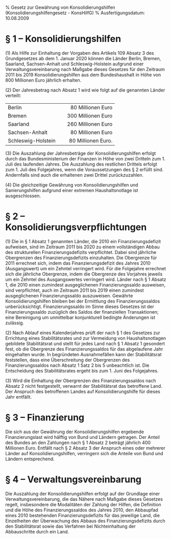 % Gesetz zur Gewährung von Konsolidierungshilfen  (Konsolidierungshilfengesetz - KonsHilfG)
% Ausfertigungsdatum: 10.08.2009
 
# § 1 – Konsolidierungshilfen

(1) Als Hilfe zur Einhaltung der Vorgaben des Artikels 109 Absatz 3 des Grundgesetzes ab dem 1. Januar 2020 können die Länder Berlin, Bremen, Saarland, Sachsen-Anhalt und Schleswig-Holstein aufgrund einer Verwaltungsvereinbarung nach Maßgabe dieses Gesetzes für den Zeitraum 2011 bis 2019 Konsolidierungshilfen aus dem Bundeshaushalt in Höhe von 800 Millionen Euro jährlich erhalten.

(2) Der Jahresbetrag nach Absatz 1 wird wie folgt auf die genannten Länder verteilt:  
  

|                    |     |                    |
|:-------------------|:----|-------------------:|
| Berlin             |     |  80 Millionen Euro |
| Bremen             |     | 300 Millionen Euro |
| Saarland           |     | 260 Millionen Euro |
| Sachsen-Anhalt     |     |  80 Millionen Euro |
| Schleswig-Holstein |     | 80 Millionen Euro. |

(3) Die Auszahlung der Jahresbeträge der Konsolidierungshilfen erfolgt durch das Bundesministerium der Finanzen in Höhe von zwei Dritteln zum 1. Juli des laufenden Jahres. Die Auszahlung des restlichen Drittels erfolgt zum 1. Juli des Folgejahres, wenn die Voraussetzungen des § 2 erfüllt sind. Andernfalls sind auch die erhaltenen zwei Drittel zurückzuzahlen.

(4) Die gleichzeitige Gewährung von Konsolidierungshilfen und Sanierungshilfen aufgrund einer extremen Haushaltsnotlage ist ausgeschlossen.

# § 2 – Konsolidierungsverpflichtungen

(1) Die in § 1 Absatz 1 genannten Länder, die 2010 ein Finanzierungsdefizit aufweisen, sind im Zeitraum 2011 bis 2020 zu einem vollständigen Abbau des strukturellen Finanzierungsdefizits verpflichtet. Dabei sind jährliche Obergrenzen des Finanzierungsdefizits einzuhalten. Die Obergrenze für 2011 errechnet sich, indem das Finanzierungsdefizit des Jahres 2010 (Ausgangswert) um ein Zehntel verringert wird. Für die Folgejahre errechnet sich die jährliche Obergrenze, indem die Obergrenze des Vorjahres jeweils um ein Zehntel des Ausgangswertes verringert wird. Länder nach § 1 Absatz 1, die 2010 einen zumindest ausgeglichenen Finanzierungssaldo ausweisen, sind verpflichtet, auch im Zeitraum 2011 bis 2019 einen zumindest ausgeglichenen Finanzierungssaldo auszuweisen. Gewährte Konsolidierungshilfen bleiben bei der Ermittlung des Finanzierungssaldos unberücksichtigt. Finanzierungssaldo im Sinne dieses Gesetzes ist der Finanzierungssaldo zuzüglich des Saldos der finanziellen Transaktionen; eine Bereinigung um unmittelbar konjunkturell bedingte Änderungen ist zulässig.

(2) Nach Ablauf eines Kalenderjahres prüft der nach § 1 des Gesetzes zur Errichtung eines Stabilitätsrates und zur Vermeidung von Haushaltsnotlagen gebildete Stabilitätsrat und stellt für jedes Land nach § 1 Absatz 1 gesondert fest, ob die Obergrenze des Finanzierungssaldos für das abgelaufene Jahr eingehalten wurde. In begründeten Ausnahmefällen kann der Stabilitätsrat feststellen, dass eine Überschreitung der Obergrenzen des Finanzierungssaldos nach Absatz 1 Satz 2 bis 5 unbeachtlich ist. Die Entscheidung des Stabilitätsrates ergeht bis zum 1. Juni des Folgejahres.

(3) Wird die Einhaltung der Obergrenzen des Finanzierungssaldos nach Absatz 2 nicht festgestellt, verwarnt der Stabilitätsrat das betroffene Land. Der Anspruch des betroffenen Landes auf Konsolidierungshilfe für dieses Jahr entfällt.

# § 3 – Finanzierung

Die sich aus der Gewährung der Konsolidierungshilfen ergebende Finanzierungslast wird hälftig von Bund und Ländern getragen. Der Anteil des Bundes an den Zahlungen nach § 1 Absatz 2 beträgt jährlich 400 Millionen Euro. Entfällt nach § 2 Absatz 3 der Anspruch eines oder mehrerer Länder auf Konsolidierungshilfen, verringern sich die Anteile von Bund und Ländern entsprechend.

# § 4 – Verwaltungsvereinbarung

Die Auszahlung der Konsolidierungshilfen erfolgt auf der Grundlage einer Verwaltungsvereinbarung, die das Nähere nach Maßgabe dieses Gesetzes regelt, insbesondere die Modalitäten der Zahlung der Hilfen, die Definition und die Höhe des Finanzierungssaldos des Jahres 2010, den Abbaupfad eines 2010 bestehenden Finanzierungsdefizits für das jeweilige Land, die Einzelheiten der Überwachung des Abbaus des Finanzierungsdefizits durch den Stabilitätsrat sowie das Verfahren bei Nichteinhaltung der Abbauschritte durch ein Land.
